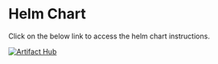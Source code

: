 # Helm Chart

Click on the below link to access the helm chart instructions.

[![Artifact Hub](https://img.shields.io/endpoint?url=https://artifacthub.io/badge/repository/youtrack)](https://artifacthub.io/packages/search?repo=youtrack)
